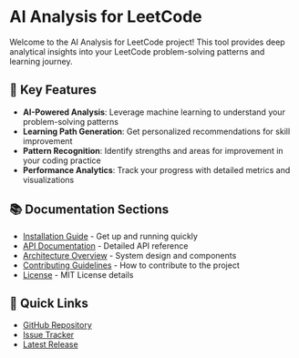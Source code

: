 # AI Analysis for LeetCode

Welcome to the AI Analysis for LeetCode project! This tool provides deep analytical insights into your LeetCode problem-solving patterns and learning journey.

## 🌟 Key Features

- **AI-Powered Analysis**: Leverage machine learning to understand your problem-solving patterns
- **Learning Path Generation**: Get personalized recommendations for skill improvement
- **Pattern Recognition**: Identify strengths and areas for improvement in your coding practice
- **Performance Analytics**: Track your progress with detailed metrics and visualizations

## 📚 Documentation Sections

- [Installation Guide](Installation-Guide) - Get up and running quickly
- [API Documentation](API-Documentation) - Detailed API reference
- [Architecture Overview](Architecture) - System design and components
- [Contributing Guidelines](Contributing) - How to contribute to the project
- [License](License) - MIT License details

## 🚀 Quick Links

- [GitHub Repository](https://github.com/yourusername/ai-analysis-for-leetcode)
- [Issue Tracker](https://github.com/yourusername/ai-analysis-for-leetcode/issues)
- [Latest Release](https://github.com/yourusername/ai-analysis-for-leetcode/releases)
